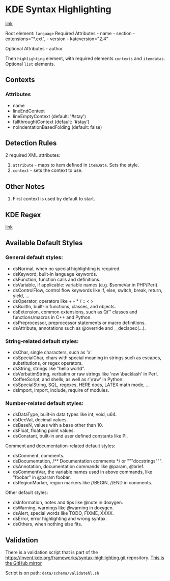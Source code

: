# KDE Syntax Highlighting

[link](https://docs.kde.org/stable5/en/kate/katepart/highlight.html)

Root element: `language`
Required Attributes
    - name
    - section
    - extensions="\*.ext",
    - version
    - kateversion="2.4"

Optional Attributes
    - author

Then `highlighting` element, with required elements `contexts` and
`itemdatas`. Optional `list` elements.

## Contexts

### Attributes

- name
- lineEndContext
- lineEmptyContext (default: '#stay')
- fallthroughtContext (default: '#stay')
- noIndentationBasedFolding (default: false)

## Detection Rules

2 required XML attributes:

1. `attribute` - maps to item defined in `itemData`. Sets the style.
2. `context` - sets the context to use.


## Other Notes

1. First context is used by default to start.

## KDE Regex

[link](https://docs.kde.org/stable5/en/kate/katepart/regular-expressions.html)


## Available Default Styles

###  General default styles:

- dsNormal, when no special highlighting is required.
- dsKeyword, built-in language keywords.
- dsFunction, function calls and definitions.
- dsVariable, if applicable: variable names (e.g. $someVar in PHP/Perl).
- dsControlFlow, control flow keywords like if, else, switch, break, return, yield, ...
- dsOperator, operators like + - * / :: < >
- dsBuiltIn, built-in functions, classes, and objects.
- dsExtension, common extensions, such as Qt™ classes and functions/macros in C++ and Python.
- dsPreprocessor, preprocessor statements or macro definitions.
- dsAttribute, annotations such as @override and \_\_declspec(...).

### String-related default styles:

- dsChar, single characters, such as 'x'.
- dsSpecialChar, chars with special meaning in strings such as escapes, substitutions, or regex operators.
- dsString, strings like "hello world".
- dsVerbatimString, verbatim or raw strings like 'raw \backlash' in Perl, CoffeeScript, and shells, as well as r'\raw' in Python.
- dsSpecialString, SQL, regexes, HERE docs, LATEX math mode, ...
- dsImport, import, include, require of modules.

### Number-related default styles:

- dsDataType, built-in data types like int, void, u64.
- dsDecVal, decimal values.
- dsBaseN, values with a base other than 10.
- dsFloat, floating point values.
- dsConstant, built-in and user defined constants like PI.

Comment and documentation-related default styles:

- dsComment, comments.
- dsDocumentation, /\*\* Documentation comments \*/ or """docstrings""".
- dsAnnotation, documentation commands like @param, @brief.
- dsCommentVar, the variable names used in above commands, like "foobar" in @param foobar.
- dsRegionMarker, region markers like //BEGIN, //END in comments.

Other default styles:

- dsInformation, notes and tips like @note in doxygen.
- dsWarning, warnings like @warning in doxygen.
- dsAlert, special words like TODO, FIXME, XXXX.
- dsError, error highlighting and wrong syntax.
- dsOthers, when nothing else fits.

## Validation

There is a validation script that is part of the
<https://invent.kde.org/frameworks/syntax-highlighting.git> repository.
[This is the GitHub mirror](https://github.com/KDE/syntax-highlighting)

Script is on path: `data/schema/validatehl.sh`
